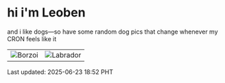 # hi i'm Leoben

and i like dogs—so have some random dog pics that change whenever my CRON feels like it

|  |  |
|--------|----------|
| ![Borzoi](https://random-dog-vercel.vercel.app/api/random-borzoi?v=1750675970) | ![Labrador](https://random-dog-vercel.vercel.app/api/random-labrador?v=1750675970) |

Last updated: 2025-06-23 18:52 PHT
